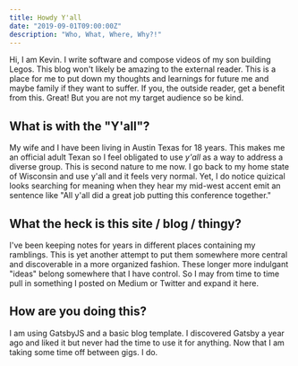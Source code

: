 ```yaml
---
title: Howdy Y'all
date: "2019-09-01T09:00:00Z"
description: "Who, What, Where, Why?!"
---
```


Hi, I am Kevin. I write software and compose videos of my son building Legos. This blog won't likely be amazing to the external reader. This is a place for me to put down my thoughts and learnings for future me and maybe family if they want to suffer. If you, the outside reader, get a benefit from this. Great! But you are not my target audience so be kind.

## What is with the "Y'all"?

My wife and I have been living in Austin Texas for 18 years. This makes me an official adult Texan so I feel obligated to use _y'all_ as a way to address a diverse group. This is second nature to me now. I go back to my home state of Wisconsin and use y'all and it feels very normal. Yet, I do notice quizical looks searching for meaning when they hear my mid-west accent emit an sentence like "All y'all did a great job putting this conference together."  

## What the heck is this site / blog / thingy?

I've been keeping notes for years in different places containing my ramblings. This is yet another attempt to put them somewhere more central and discoverable in a more organized fashion. These longer more indulgant "ideas" belong somewhere that I have control. So I may from time to time pull in something I posted on Medium or Twitter and expand it here.

## How are you doing this?

I am using GatsbyJS and a basic blog template. I discovered Gatsby a year ago and liked it but never had the time to use it for anything. Now that I am taking some time off between gigs. I do.
